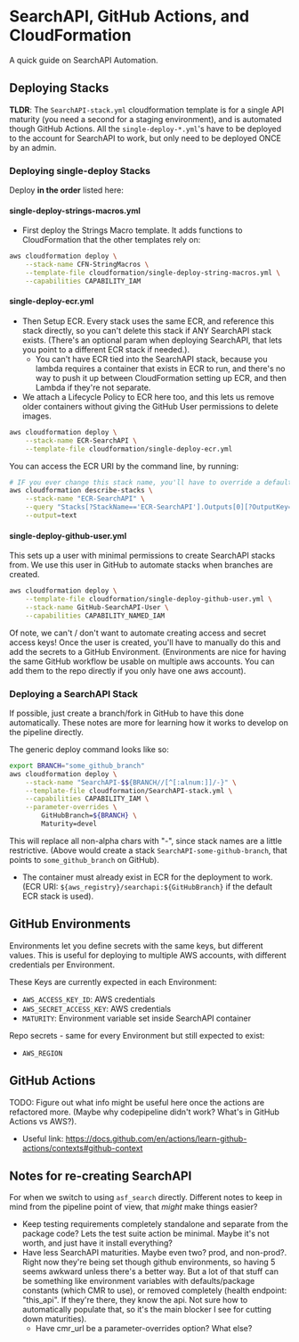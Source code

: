 # SearchAPI, GitHub Actions, and CloudFormation

A quick guide on SearchAPI Automation.

## Deploying Stacks

**TLDR**: The `SearchAPI-stack.yml` cloudformation template is for a single API maturity (you need a second for a staging environment), and is automated though GitHub Actions. All the `single-deploy-*.yml`'s have to be deployed to the account for SearchAPI to work, but only need to be deployed ONCE by an admin.

### Deploying single-deploy Stacks

Deploy **in the order** listed here:

#### single-deploy-strings-macros.yml

- First deploy the Strings Macro template. It adds functions to CloudFormation that the other templates rely on:

```bash
aws cloudformation deploy \
    --stack-name CFN-StringMacros \
    --template-file cloudformation/single-deploy-string-macros.yml \
    --capabilities CAPABILITY_IAM
```

#### single-deploy-ecr.yml

- Then Setup ECR. Every stack uses the same ECR, and reference this stack directly, so you can't delete this stack if ANY SearchAPI stack exists. (There's an optional param when deploying SearchAPI, that lets you point to a different ECR stack if needed.).
  - You can't have ECR tied into the SearchAPI stack, because you lambda requires a container that exists in ECR to run, and there's no way to push it up between CloudFormation setting up ECR, and then Lambda if they're not separate.
- We attach a Lifecycle Policy to ECR here too, and this lets us remove older containers without giving the GitHub User permissions to delete images.

```bash
aws cloudformation deploy \
    --stack-name ECR-SearchAPI \
    --template-file cloudformation/single-deploy-ecr.yml
```

You can access the ECR URI by the command line, by running:

```bash
# IF you ever change this stack name, you'll have to override a default param (ImportValueEcrUri) when deploying SearchAPI to point to the different ECR stack.
aws cloudformation describe-stacks \
    --stack-name "ECR-SearchAPI" \
    --query "Stacks[?StackName=='ECR-SearchAPI'].Outputs[0][?OutputKey=='RegistryUri'].OutputValue" \
    --output=text
```

#### single-deploy-github-user.yml

This sets up a user with minimal permissions to create SearchAPI stacks from. We use this user in GitHub to automate stacks when branches are created.

```bash
aws cloudformation deploy \
    --template-file cloudformation/single-deploy-github-user.yml \
    --stack-name GitHub-SearchAPI-User \
    --capabilities CAPABILITY_NAMED_IAM
```

Of note, we can't / don't want to automate creating access and secret access keys! Once the user is created, you'll have to manually do this and add the secrets to a GitHub Environment. (Environments are nice for having the same GitHub workflow be usable on multiple aws accounts. You can add them to the repo directly if you only have one aws account).

### Deploying a SearchAPI Stack

If possible, just create a branch/fork in GitHub to have this done automatically. These notes are more for learning how it works to develop on the pipeline directly.

The generic deploy command looks like so:

```bash
export BRANCH="some_github_branch"
aws cloudformation deploy \
    --stack-name "SearchAPI-$${BRANCH//[^[:alnum:]]/-}" \
    --template-file cloudformation/SearchAPI-stack.yml \
    --capabilities CAPABILITY_IAM \
    --parameter-overrides \
        GitHubBranch=${BRANCH} \
        Maturity=devel
```

This will replace all non-alpha chars with "-", since stack names are a little restrictive. (Above would create a stack `SearchAPI-some-github-branch`, that points to `some_github_branch` on GitHub).

- The container must already exist in ECR for the deployment to work. (ECR URI: `${aws_registry}/searchapi:${GitHubBranch}` if the default ECR stack is used).

## GitHub Environments

Environments let you define secrets with the same keys, but different values. This is useful for deploying to multiple AWS accounts, with different credentials per Environment.

These Keys are currently expected in each Environment:

- `AWS_ACCESS_KEY_ID`: AWS credentials
- `AWS_SECRET_ACCESS_KEY`: AWS credentials
- `MATURITY`: Environment variable set inside SearchAPI container

Repo secrets - same for every Environment but still expected to exist:

- `AWS_REGION`

## GitHub Actions

TODO: Figure out what info might be useful here once the actions are refactored more. (Maybe why codepipeline didn't work? What's in GitHub Actions vs AWS?).

- Useful link: <https://docs.github.com/en/actions/learn-github-actions/contexts#github-context>

## Notes for re-creating SearchAPI

For when we switch to using `asf_search` directly. Different notes to keep in mind from the pipeline point of view, that *might* make things easier?

- Keep testing requirements completely standalone and separate from the package code? Lets the test suite action be minimal. Maybe it's not worth, and just have it install everything?
- Have less SearchAPI maturities. Maybe even two? prod, and non-prod?. Right now they're being set though github environments, so having 5 seems awkward unless there's a better way. But a lot of that stuff can be something like environment variables with defaults/package constants (which CMR to use), or removed completely (health endpoint: "this_api". If they're there, they know the api. Not sure how to automatically populate that, so it's the main blocker I see for cutting down maturities).
  - Have cmr_url be a parameter-overrides option? What else?

